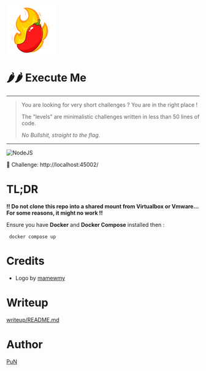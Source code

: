 ![Logo](logo.png)

# 🌶️🌶️ Execute Me
___
> You are looking for very short challenges ? You are in the right place !
> 
> The "levels" are minimalistic challenges written in less than 50 lines of code.
> 
> *No Bullshit, straight to the flag.*
___

![NodeJS](https://img.shields.io/badge/node.js-6DA55F?style=for-the-badge&logo=node.js&logoColor=white)

🎯 Challenge: http://localhost:45002/

# TL;DR

**!! Do not clone this repo into a shared mount from Virtualbox or Vmware... For some reasons, it might no work !!**

Ensure you have **Docker** and **Docker Compose** installed then :
```
 docker compose up
```

# Credits

- Logo by [mamewmy](https://fr.freepik.com/vecteurs-libre/illustration-art-dessin-anime-dessine-main-logo-red-hot-chili_18537666.htm)

# Writeup

[writeup/README.md](writeup/README.md)

# Author

[PuN](https://x.com/pun_sec)